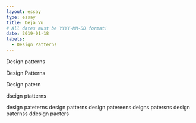 ```yaml
---
layout: essay
type: essay
title: Deja Vu
# All dates must be YYYY-MM-DD format!
date: 2019-01-18
labels:
  - Design Patterns
---
```


Design patterns 

Design Patterns


Design patern

dseign ptatterns

design pateterns 
design patterns
 design patereens
  deigns patersns
  design paternss
  ddesign paeters
  
  
